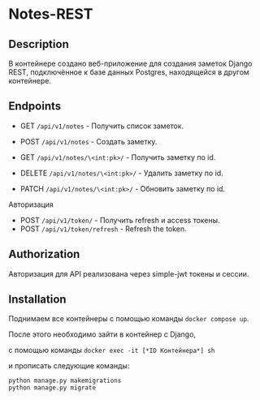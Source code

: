 # Notes-REST


## Description
В контейнере создано веб-приложение для создания заметок Django REST, подключённое к базе данных Postgres, находящейся в другом контейнере.

## Endpoints

* GET ```/api/v1/notes``` - Получить список заметок.
* POST ```/api/v1/notes``` - Создать заметку.

* GET ```/api/v1/notes/\<int:pk>/``` - Получить заметку по id.
* DELETE ```/api/v1/notes/\<int:pk>/``` - Удалить заметку по id.
* PATCH ```/api/v1/notes/\<int:pk>/``` - Обновить заметку по id.

Авторизация
* POST ```/api/v1/token/``` - Получить refresh и access токены.
* POST ```/api/v1/token/refresh``` - Refresh the token.

## Authorization

Авторизация для API реализована через simple-jwt токены и сессии.

## Installation
Поднимаем все контейнеры с помощью команды `docker compose up`.

После этого необходимо зайти в контейнер с Django,

 с помощью команды `docker exec -it [*ID Контейнера*] sh`

и прописать следующие команды:
```
python manage.py makemigrations
python manage.py migrate
```


